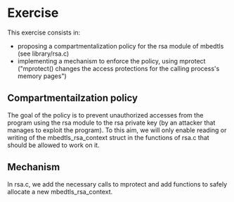 # Exercise

This exercise consists in:

-   proposing a compartmentalization policy for the rsa module of mbedtls (see library/rsa.c)
-   implementing a mechanism to enforce the policy, using mprotect ("mprotect() changes the access protections for the calling process's memory pages")

## Compartmentailzation policy

The goal of the policy is to prevent unauthorized accesses from the program using the rsa module to the rsa private key (by an attacker that manages to exploit the program). To this aim, we will only enable reading or writing of the mbedtls_rsa_context struct in the functions of rsa.c that should be allowed to work on it.

## Mechanism

In rsa.c, we add the necessary calls to mprotect and add functions to safely allocate a new mbedtls_rsa_context.
